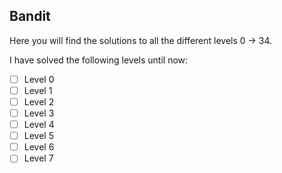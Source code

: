 ## Bandit 

Here you will find the solutions to all the different levels 0 &#8594; 34. 

I have solved the following levels until now:

- [ ] Level 0 
- [ ] Level 1
- [ ] Level 2
- [ ] Level 3
- [ ] Level 4
- [ ] Level 5
- [ ] Level 6
- [ ] Level 7
